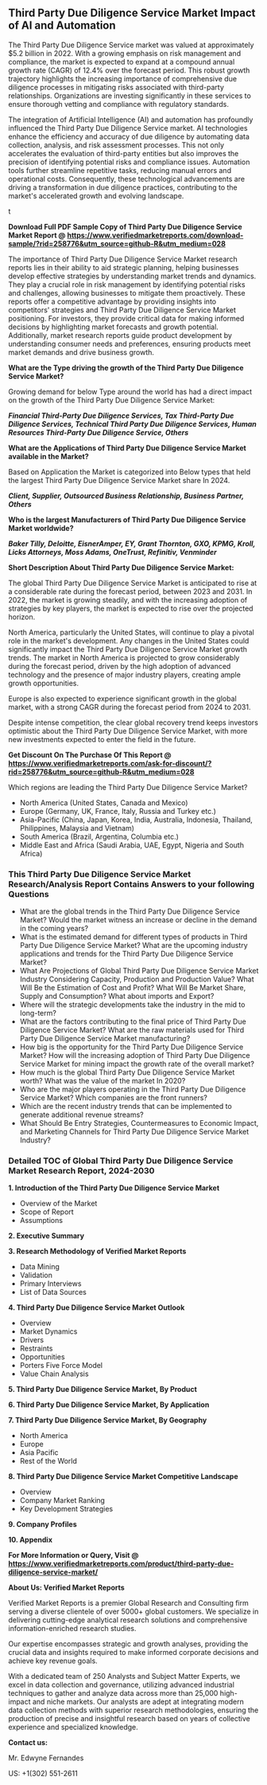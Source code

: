 <h2>Third Party Due Diligence Service Market Impact of AI and Automation</h2><p>The Third Party Due Diligence Service market was valued at approximately $5.2 billion in 2022. With a growing emphasis on risk management and compliance, the market is expected to expand at a compound annual growth rate (CAGR) of 12.4% over the forecast period. This robust growth trajectory highlights the increasing importance of comprehensive due diligence processes in mitigating risks associated with third-party relationships. Organizations are investing significantly in these services to ensure thorough vetting and compliance with regulatory standards.</p><p>The integration of Artificial Intelligence (AI) and automation has profoundly influenced the Third Party Due Diligence Service market. AI technologies enhance the efficiency and accuracy of due diligence by automating data collection, analysis, and risk assessment processes. This not only accelerates the evaluation of third-party entities but also improves the precision of identifying potential risks and compliance issues. Automation tools further streamline repetitive tasks, reducing manual errors and operational costs. Consequently, these technological advancements are driving a transformation in due diligence practices, contributing to the market's accelerated growth and evolving landscape.</p>t</p><p id="" class=""><strong>Download Full PDF Sample Copy of Third Party Due Diligence Service Market Report @ <a href="https://www.verifiedmarketreports.com/download-sample/?rid=258776&utm_source=github-R&utm_medium=028" target="_blank">https://www.verifiedmarketreports.com/download-sample/?rid=258776&utm_source=github-R&utm_medium=028</a></strong></p><p>The importance of&nbsp;Third Party Due Diligence Service Market research reports lies in their ability to aid strategic planning, helping businesses develop effective strategies by understanding market trends and dynamics. They play a crucial role in risk management by identifying potential risks and challenges, allowing businesses to mitigate them proactively. These reports offer a competitive advantage by providing insights into competitors' strategies and Third Party Due Diligence Service Market positioning. For investors, they provide critical data for making informed decisions by highlighting market forecasts and growth potential. Additionally, market research reports guide product development by understanding consumer needs and preferences, ensuring products meet market demands and drive business growth.</p><p><strong>What are the&nbsp;Type driving the growth of the Third Party Due Diligence Service Market?</strong></p><p id="" class="">Growing demand for below Type around the world has had a direct impact on the growth of the Third Party Due Diligence Service Market:</p><em><strong>Financial Third-Party Due Diligence Services, Tax Third-Party Due Diligence Services, Technical Third Party Due Diligence Services, Human Resources Third-Party Due Diligence Service, Others</strong></em></p><strong>What are the&nbsp;Applications&nbsp;of Third Party Due Diligence Service Market available in the Market?</strong></p><p id="" class="">Based on Application the Market is categorized into Below types that held the largest Third Party Due Diligence Service Market share In 2024.</p><em><strong>Client, Supplier, Outsourced Business Relationship, Business Partner, Others</strong></em></p><strong>Who is the largest Manufacturers of Third Party Due Diligence Service Market worldwide?</strong></p><p><em><strong>Baker Tilly, Deloitte, EisnerAmper, EY, Grant Thornton, GXO, KPMG, Kroll, Licks Attorneys, Moss Adams, OneTrust, Refinitiv, Venminder</strong></em></p><p id="" class=""><strong>Short Description About Third Party Due Diligence Service Market:</strong></p><p>The global Third Party Due Diligence Service Market is anticipated to rise at a considerable rate during the forecast period, between 2023 and 2031. In 2022, the market is growing steadily, and with the increasing adoption of strategies by key players, the market is expected to rise over the projected horizon.</p><p>North America, particularly the United States, will continue to play a pivotal role in the market's development. Any changes in the United States could significantly impact the Third Party Due Diligence Service Market growth trends. The market in North America is projected to grow considerably during the forecast period, driven by the high adoption of advanced technology and the presence of major industry players, creating ample growth opportunities.</p><p>Europe is also expected to experience significant growth in the global market, with a strong CAGR during the forecast period from 2024 to 2031.</p><p>Despite intense competition, the clear global recovery trend keeps investors optimistic about the Third Party Due Diligence Service Market, with more new investments expected to enter the field in the future.</p><p id="" class=""><strong>Get Discount On The Purchase Of This Report @ <a href="https://www.verifiedmarketreports.com/ask-for-discount/?rid=258776&utm_source=github-R&utm_medium=028" target="_blank">https://www.verifiedmarketreports.com/ask-for-discount/?rid=258776&utm_source=github-R&utm_medium=028</a></strong></p>Which regions are leading the Third Party Due Diligence Service Market?</p><ul><li>North America (United States, Canada and Mexico)</li><li>Europe (Germany, UK, France, Italy, Russia and Turkey etc.)</li><li>Asia-Pacific (China, Japan, Korea, India, Australia, Indonesia, Thailand, Philippines, Malaysia and Vietnam)</li><li>South America (Brazil, Argentina, Columbia etc.)</li><li>Middle East and Africa (Saudi Arabia, UAE, Egypt, Nigeria and South Africa)</li></ul><h3 id="" class="">This Third Party Due Diligence Service Market Research/Analysis Report Contains Answers to your following Questions</h3><ul><li>What are the global trends in the Third Party Due Diligence Service Market? Would the market witness an increase or decline in the demand in the coming years?</li><li>What is the estimated demand for different types of products in Third Party Due Diligence Service Market? What are the upcoming industry applications and trends for the Third Party Due Diligence Service Market?</li><li>What Are Projections of Global Third Party Due Diligence Service Market Industry Considering Capacity, Production and Production Value? What Will Be the Estimation of Cost and Profit? What Will Be Market Share, Supply and Consumption? What about imports and Export?</li><li>Where will the strategic developments take the industry in the mid to long-term?</li><li>What are the factors contributing to the final price of Third Party Due Diligence Service Market? What are the raw materials used for Third Party Due Diligence Service Market manufacturing?</li><li>How big is the opportunity for the Third Party Due Diligence Service Market? How will the increasing adoption of Third Party Due Diligence Service Market for mining impact the growth rate of the overall market?</li><li>How much is the global Third Party Due Diligence Service Market worth? What was the value of the market In 2020?</li><li>Who are the major players operating in the Third Party Due Diligence Service Market? Which companies are the front runners?</li><li>Which are the recent industry trends that can be implemented to generate additional revenue streams?</li><li>What Should Be Entry Strategies, Countermeasures to Economic Impact, and Marketing Channels for Third Party Due Diligence Service Market Industry?</li></ul><h3 id="" class="">Detailed TOC of Global Third Party Due Diligence Service Market Research Report, 2024-2030</h3><p id="" class=""><strong>1. Introduction of the Third Party Due Diligence Service Market</strong></p><ul><li>Overview of the Market</li><li>Scope of Report</li><li>Assumptions</li></ul><p id="" class=""><strong>2. Executive Summary</strong></p><p id="" class=""><strong>3. Research Methodology of Verified Market Reports</strong></p><ul><li>Data Mining</li><li>Validation</li><li>Primary Interviews</li><li>List of Data Sources</li></ul><p id="" class=""><strong>4. Third Party Due Diligence Service Market Outlook</strong></p><ul><li>Overview</li><li>Market Dynamics</li><li>Drivers</li><li>Restraints</li><li>Opportunities</li><li>Porters Five Force Model</li><li>Value Chain Analysis</li></ul><p id="" class=""><strong>5. Third Party Due Diligence Service Market, By Product</strong></p><p id="" class=""><strong>6. Third Party Due Diligence Service Market, By Application</strong></p><p id="" class=""><strong>7. Third Party Due Diligence Service Market, By Geography</strong></p><ul><li>North America</li><li>Europe</li><li>Asia Pacific</li><li>Rest of the World</li></ul><p id="" class=""><strong>8. Third Party Due Diligence Service Market Competitive Landscape</strong></p><ul><li>Overview</li><li>Company Market Ranking</li><li>Key Development Strategies</li></ul><p id="" class=""><strong>9. Company Profiles</strong></p><p id="" class=""><strong>10. Appendix</strong></p><p id="" class=""><strong>For More Information or Query, Visit @ <a href="https://www.verifiedmarketreports.com/product/third-party-due-diligence-service-market/" target="_blank">https://www.verifiedmarketreports.com/product/third-party-due-diligence-service-market/</a></strong></p><p id="" class=""><strong>About Us: Verified Market Reports</strong></p><p id="" class="">Verified Market Reports is a premier Global Research and Consulting firm serving a diverse clientele of over 5000+ global customers. We specialize in delivering cutting-edge analytical research solutions and comprehensive information-enriched research studies.</p><p id="" class="">Our expertise encompasses strategic and growth analyses, providing the crucial data and insights required to make informed corporate decisions and achieve key revenue goals.</p><p id="" class="">With a dedicated team of 250 Analysts and Subject Matter Experts, we excel in data collection and governance, utilizing advanced industrial techniques to gather and analyze data across more than 25,000 high-impact and niche markets. Our analysts are adept at integrating modern data collection methods with superior research methodologies, ensuring the production of precise and insightful research based on years of collective experience and specialized knowledge.</p><p id="" class=""><strong>Contact us:</strong></p><p id="" class="">Mr. Edwyne Fernandes</p><p id="" class="">US: +1(302) 551-2611</p>